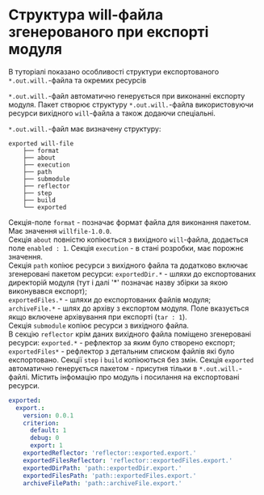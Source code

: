 # Структура will-файла згенерованого при експорті модуля

В туторіалі показано особливості структури експортованого `*.out.will.`-файла та окремих ресурсів

`*.out.will.`-файл автоматично генерується при виконанні експорту модуля. Пакет створює структуру `*.out.will.`-файла використовуючи ресурси вихідного `will`-файла а також додаючи спеціальні.  

`*.out.will.`-файл має визначену структуру:  

```
exported will-file
    ├── format
    ├── about
    ├── execution 
    ├── path
    ├── submodule 
    ├── reflector 
    ├── step
    ├── build 
    └── exported

```

Секція-поле `format` - позначає формат файла для виконання пакетом. Має значення `willfile-1.0.0`.  
Секція `about` повністю копіюється з вихідного `will`-файла, додається поле `enabled : 1`. 
Секція `execution` - в стані розробки, має порожнє значення.  
Секція `path` копіює ресурси з вихідного файла та додатково включає згенеровані пакетом ресурси: `exportedDir.*` - шляхи до експортованих директорій модуля (тут і далі '\*' позначає назву збірки за якою виконувався експорт);  
`exportedFiles.*` - шляхи до експортованих файлів модуля;  
`archiveFile.*` - шлях до архіву з експортом модуля. Поле вказується якщо включене архівування при експорті (`tar : 1`).  
Секція `submodule` копіює ресурси з вихідного файла.  
В секцію `reflector` крім даних вихідного файла поміщено згенеровані ресурси:
`exported.*` - рефлектор за яким було створено експорт;  
`exportedFiles*` - рефлектор з детальним списком файлів які було експортовано.
Секції `step` i `build` копіюються без змін.
Секція `exported` автоматично генерується пакетом - присутня тільки в `*.out.will.`-файлі. Містить інфомацію про модуль і посилання на експортовані ресурси.

```yaml
exported:
  export.:
    version: 0.0.1
    criterion:
      default: 1
      debug: 0
      export: 1
    exportedReflector: 'reflector::exported.export.'
    exportedFilesReflector: 'reflector::exportedFiles.export.'
    exportedDirPath: 'path::exportedDir.export.'
    exportedFilesPath: 'path::exportedFiles.export.'
    archiveFilePath: 'path::archiveFile.export.'

```
